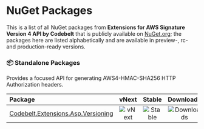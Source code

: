 # NuGet Packages

This is a list of all NuGet packages from **Extensions for AWS Signature Version 4 API by Codebelt** that is publicly available on [NuGet.org](https://www.nuget.org/packages?q=Codebelt.Extensions); the packages here are listed alphabetically and are available in preview-, rc- and production-ready versions.

### 📦 Standalone Packages

Provides a focused API for generating AWS4-HMAC-SHA256 HTTP Authorization headers.

|Package|vNext|Stable|Downloads|
|:--|:-:|:-:|:-:|
| [Codebelt.Extensions.Asp.Versioning](https://www.nuget.org/packages/Codebelt.Extensions.Asp.Versioning/) | ![vNext](https://img.shields.io/nuget/vpre/Codebelt.Extensions.Asp.Versioning?logo=nuget) | ![Stable](https://img.shields.io/nuget/v/Codebelt.Extensions.Asp.Versioning?logo=nuget) | ![Downloads](https://img.shields.io/nuget/dt/Codebelt.Extensions.Asp.Versioning?color=blueviolet&logo=nuget) |
